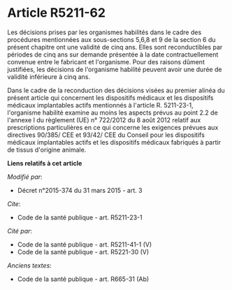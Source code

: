 # Article R5211-62

Les décisions prises par les organismes habilités dans le cadre des procédures mentionnées aux sous-sections 5,6,8 et 9 de la
section 6 du présent chapitre ont une validité de cinq ans. Elles sont reconductibles par périodes de cinq ans sur demande
présentée à la date contractuellement convenue entre le fabricant et l'organisme. Pour des raisons dûment justifiées, les
décisions de l'organisme habilité peuvent avoir une durée de validité inférieure à cinq ans. 

Dans le cadre de la reconduction des décisions visées au premier alinéa du présent article qui concernent les dispositifs
médicaux et les dispositifs médicaux implantables actifs mentionnés à l'article R. 5211-23-1, l'organisme habilité examine au
moins les aspects prévus au point 2.2 de l'annexe I du règlement (UE) n° 722/2012 du 8 août 2012 relatif aux prescriptions
particulières en ce qui concerne les exigences prévues aux directives 90/385/ CEE et 93/42/ CEE du Conseil pour les
dispositifs médicaux implantables actifs et les dispositifs médicaux fabriqués à partir de tissus d'origine animale.

**Liens relatifs à cet article**

_Modifié par_:

  - Décret n°2015-374 du 31 mars 2015 - art. 3

_Cite_:

  - Code de la santé publique - art. R5211-23-1

_Cité par_:

  - Code de la santé publique - art. R5211-41-1 (V)
  - Code de la santé publique - art. R5221-30 (V)

_Anciens textes_:

  - Code de la santé publique - art. R665-31 (Ab)
